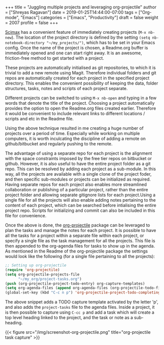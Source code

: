 +++
title = "Juggling multiple projects and leveraging org-projectile"
author = ["Shreyas Ragavan"]
date = 2019-01-25T14:44:00-07:00
tags = ["Org-mode", "Emacs"]
categories = ["Emacs", "Productivity"]
draft = false
weight = 2007
profile = false
+++

[Scimax](https://github.com/jkitchin/scimax) has a convenient feature of immediately creating projects (`M-x nb-new`). The location of the project directory is defined by the setting `(setq nb-notebook-directory "~/my_projects/")`, which has to be set in your Emacs config. Once the name of the project is chosen, a Readme.org buffer is immediately opened and one can start right away. It is an awesome, friction-free method to get started with a project.

These projects are automatically initialised as git repositories, to which it is trivial to add a new remote using Magit. Therefore individual folders and git repos are automatically created for each project in the specified project directory. This enables the convenient possibility of keeping the data, folder structures, tasks, notes and scripts of each project separate.

Different projects can be switched to using `M-x nb-open` and typing in a few words that denote the title of the project. Choosing a project automatically provides the option to open the Readme.org files created earlier. Therefore it would be convenient to include relevant links to different locations / scripts and etc in the Readme file.

Using the above technique resulted in me creating a huge number of projects over a period of time. Especially while working on multiple computers, it is worth inculcating the discipline of adding a remote on github/bitbucket and regularly pushing to the remote.

The advantage of using a separate repo for each project is the alignment with the space constraints imposed by the free tier repos on bitbucket or github. However, it is also useful to have the entire project folder as a git repo. This can be resolved by adding each project as a sub-module. In this way, all the projects are available with a single clone of the project foder, and then specific sub-modules or projects can be initialized as required. Having separate repos for each project also enables more streamlined collaboration or publishing of a particular project, rather than the entire project folder and allowing separate gitignore lists for each project.Using a single file for all the projects will also enable adding notes pertaining to the content of each project, which can be searched before intialising the entire project repo. Scripts for initializing and commit can also be included in this file for convenience.

Once the above is done, the [org-projectile](https://github.com/IvanMalison/org-projectile/blob/master/org-projectile.el) package can be leveraged to plan the tasks and manage the notes for each project. It is possible to have all the tasks for a project within a separate file within each project, or specify a single file as the task management for all the projects. This file is then appended to the org-agenda files for tasks to show up in the agenda. As mentioned in the Readme of the org-projectile package the settings would look like the following (for a single file pertaining to all the projects):

```lisp
;; Setting up org-projectile
(require 'org-projectile)
(setq org-projectile-projects-file
      "~/my_org/project-tasks.org")
(push (org-projectile-project-todo-entry) org-capture-templates)
(setq org-agenda-files (append org-agenda-files (org-projectile-todo-files)))
(global-set-key (kbd "C-c n p") 'org-projectile-project-todo-completing-read)
```

The above snippet adds a TODO capture template activated by the letter 'p', and also adds the `project-tasks` file to the agenda files. Inside a project, it is then possible to capture using `C-cc p` and add a task which will create a top level heading linked to the project, and the task or note as a sub-heading.

{{< figure src="/img/screenshot-org-projectile.png" title="org-projectile task capture" >}}
